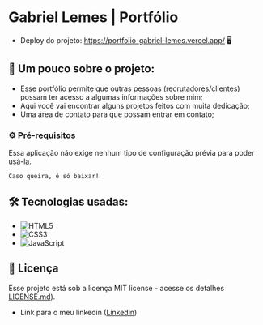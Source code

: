 # Gabriel Lemes | Portfólio

* Deploy do projeto: https://portfolio-gabriel-lemes.vercel.app/ 🖥️

## 🤟 Um pouco sobre o projeto:

* Esse portfólio permite que outras pessoas (recrutadores/clientes) possam ter acesso a algumas informações sobre mim;
* Aqui você vai encontrar alguns projetos feitos com muita dedicação;
* Uma área de contato para que possam entrar em contato;

### ⚙️ Pré-requisitos

Essa aplicação não exige nenhum tipo de configuração prévia para poder usá-la.

```
Caso queira, é só baixar!
```
## 🛠️ Tecnologias usadas:

* ![HTML5](https://img.shields.io/badge/html5-%23E34F26.svg?style=for-the-badge&logo=html5&logoColor=white)
* ![CSS3](https://img.shields.io/badge/css3-%231572B6.svg?style=for-the-badge&logo=css3&logoColor=white)
* ![JavaScript](https://img.shields.io/badge/javascript-%23323330.svg?style=for-the-badge&logo=javascript&logoColor=%23F7DF1E)

## 📄 Licença

Esse projeto está sob a licença MIT license - acesse os detalhes [LICENSE.md](https://github.com/gabrielmlemes/meu-portfolio/blob/master/LICENSE)).

* Link para o meu linkedin ([Linkedin](https://www.linkedin.com/in/gabriel-l-775abb103/))

